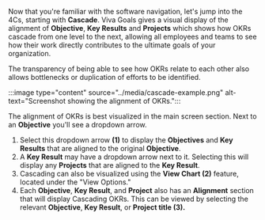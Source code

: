 Now that you're familiar with the software navigation, let's jump into the 4Cs, starting with **Cascade**. Viva Goals gives a visual display of the alignment of **Objective**, **Key Results** and **Projects** which shows how OKRs cascade from one level to the next, allowing all employees and teams to see how their work directly contributes to the ultimate goals of your organization.

The transparency of being able to see how OKRs relate to each other also allows bottlenecks or duplication of efforts to be identified.

:::image type="content" source="../media/cascade-example.png" alt-text="Screenshot showing the alignment of OKRs.":::

The alignment of OKRs is best visualized in the main screen section. Next to an **Objective** you'll see a dropdown arrow.

1. Select this dropdown arrow **(1)** to display the **Objectives** and **Key Results** that are aligned to the original **Objective**.
1. A **Key Result** may have a dropdown arrow next to it. Selecting this will display any **Projects** that are aligned to the **Key Result**.
1. Cascading can also be visualized using the **View Chart (2)** feature, located under the "View Options."
1. Each **Objective**, **Key Result**, and **Project** also has an **Alignment** section that will display Cascading OKRs. This can be viewed by selecting the relevant **Objective**, **Key Result**, or **Project title (3).**
